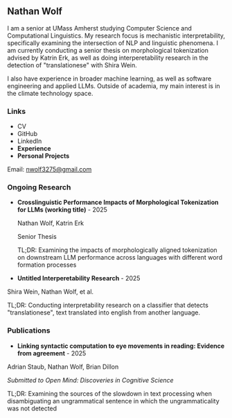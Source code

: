 ## Nathan Wolf
I am a senior at UMass Amherst studying Computer Science and Computational Linguistics. My research focus is mechanistic interpretability, specifically examining the intersection of NLP and linguistic phenomena. I am currently conducting a senior thesis on morphological tokenization advised by Katrin Erk, as well as doing interperetability research in the detection of "translationese" with Shira Wein.

I also have experience in broader machine learning, as well as software engineering and applied LLMs. Outside of academia, my main interest is in the climate technology space.


### Links
- CV
- GitHub
- LinkedIn
- **Experience**
- **Personal Projects**

Email: nwolf3275@gmail.com

### Ongoing Research
- **Crosslinguistic Performance Impacts of Morphological Tokenization for LLMs (working title)** - 2025

  Nathan Wolf, Katrin Erk

  Senior Thesis


  TL;DR: Examining the impacts of morphologically aligned tokenization on downstream LLM performance across languages with different word formation processes

- **Untitled Interperetability Research** - 2025

Shira Wein, Nathan Wolf, et al.


TL;DR: Conducting interpretability research on a classifier that detects "translationese", text translated into english from another language.

### Publications
- **Linking syntactic computation to eye movements in reading:  Evidence from agreement** - 2025

Adrian Staub, Nathan Wolf, Brian Dillon

*Submitted to Open Mind: Discoveries in Cognitive Science*


TL;DR: Examining the sources of the slowdown in text processing when disambiguating an ungrammatical sentence in which the ungrammaticality was not detected
